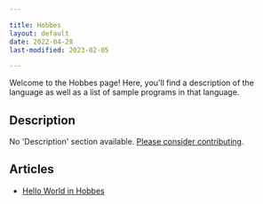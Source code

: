 ```yaml
---

title: Hobbes
layout: default
date: 2022-04-28
last-modified: 2023-02-05

---
```


Welcome to the Hobbes page! Here, you'll find a description of the language as well as a list of sample programs in that language.

## Description

No 'Description' section available. [Please consider contributing](https://github.com/TheRenegadeCoder/sample-programs-website).

## Articles

- [Hello World in Hobbes](https://sampleprograms.io/projects/hello-world/hobbes)